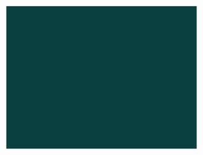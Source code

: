 <div align="center">
  <a href="sofweal.github.io">
    <img src="https://raw.githubusercontent.com/Softweal/.github/main/profile/softweal-intro.gif" />
  </a>
</div>
